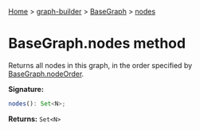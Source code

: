 [Home](./index) &gt; [graph-builder](./graph-builder.md) &gt; [BaseGraph](./graph-builder.basegraph.md) &gt; [nodes](./graph-builder.basegraph.nodes.md)

# BaseGraph.nodes method

Returns all nodes in this graph, in the order specified by [BaseGraph.nodeOrder](./graph-builder.basegraph.nodeorder.md)<!-- -->.

**Signature:**
```javascript
nodes(): Set<N>;
```
**Returns:** `Set<N>`

